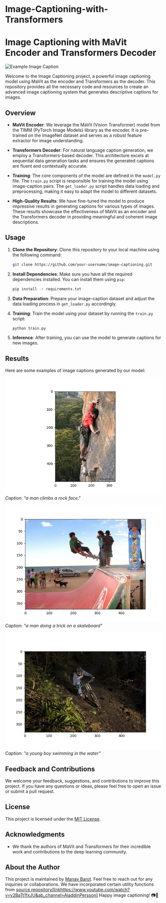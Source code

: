 # Image-Captioning-with-Transformers

# Image Captioning with MaVit Encoder and Transformers Decoder

![Example Image Caption](Output/imagecaptioning.jpg)

Welcome to the Image Captioning project, a powerful image captioning model using MaVit as the encoder and Transformers as the decoder. This repository provides all the necessary code and resources to create an advanced image captioning system that generates descriptive captions for images.

## Overview

- **MaVit Encoder**: We leverage the MaVit (Vision Transformer) model from the TIMM (PyTorch Image Models) library as the encoder. It is pre-trained on the ImageNet dataset and serves as a robust feature extractor for image understanding.

- **Transformers Decoder**: For natural language caption generation, we employ a Transformers-based decoder. This architecture excels at sequential data generation tasks and ensures the generated captions are fluent and contextually accurate.

- **Training**: The core components of the model are defined in the `model.py` file. The `train.py` script is responsible for training the model using image-caption pairs. The `get_loader.py` script handles data loading and preprocessing, making it easy to adapt the model to different datasets.

- **High-Quality Results**: We have fine-tuned the model to produce impressive results in generating captions for various types of images. These results showcase the effectiveness of MaVit as an encoder and the Transformers decoder in providing meaningful and coherent image descriptions.

## Usage

1. **Clone the Repository**: Clone this repository to your local machine using the following command:

    ```bash
    git clone https://github.com/your-username/image-captioning.git
    ```

2. **Install Dependencies**: Make sure you have all the required dependencies installed. You can install them using `pip`:

    ```bash
    pip install -r requirements.txt
    ```

3. **Data Preparation**: Prepare your image-caption dataset and adjust the data loading process in `get_loader.py` accordingly.

4. **Training**: Train the model using your dataset by running the `train.py` script:

    ```bash
    python train.py
    ```

5. **Inference**: After training, you can use the model to generate captions for new images.

## Results

Here are some examples of image captions generated by our model:

![Result 1](Output/image1.jpg)
*Caption: "a man climbs a rock face."*

![Result 2](Output/image2.jpg)
*Caption: "a man doing a trick on a skateboard"*

![Result 3](Output/image3.jpg)
*Caption: "a young boy swimming in the water"*

## Feedback and Contributions

We welcome your feedback, suggestions, and contributions to improve this project. If you have any questions or ideas, please feel free to open an issue or submit a pull request.

## License

This project is licensed under the [MIT License](LICENSE).

## Acknowledgments

- We thank the authors of MaVit and Transformers for their incredible work and contributions to the deep learning community.

## About the Author

This project is maintained by [Manav Barot](https://github.com/themnvrao76). Feel free to reach out for any inquiries or collaborations.
We have incorporated certain utility functions from [source repository/link](https://www.youtube.com/watch?v=y2BaTt1fxJU&ab_channel=AladdinPersson)https://www.youtube.com/watch?v=y2BaTt1fxJU&ab_channel=AladdinPersson]
Happy image captioning! 📷📝
